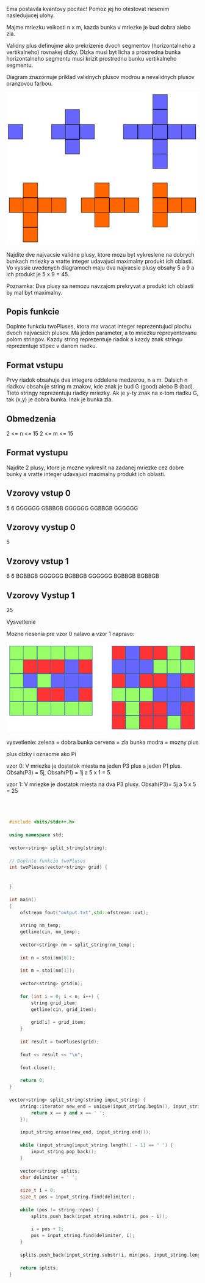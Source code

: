Ema postavila kvantovy pocitac! Pomoz jej ho otestovat riesenim nasledujucej ulohy.

Majme mriezku velkosti n x m, kazda bunka v mriezke je bud dobra alebo zla.

Validny plus definujme ako prekrizenie dvoch segmentov (horizontalneho a vertikalneho) rovnakej dlzky. Dlzka musi byt licha a prostredna bunka horizontalneho segmentu musi krizit prostrednu bunku vertikalneho segmentu.

Diagram znazornuje priklad validnych plusov modrou a nevalidnych plusov oranzovou farbou.

![alt text](plusy.png)

Najdite dve najvacsie validne plusy, ktore mozu byt vykreslene na dobrych bunkach mriezky a vratte integer udavajuci maximalny produkt ich oblasti. Vo vyssie uvedenych diagramoch maju dva najvacsie plusy obsahy 5 a 9 a ich produkt je 5 x 9 = 45.

Poznamka: Dva plusy sa nemozu navzajom prekryvat a produkt ich oblasti by mal byt maximalny. 

## Popis funkcie

Doplnte funkciu twoPluses, ktora ma vracat integer reprezentujuci plochu dvoch najvacsich plusov. Ma jeden parameter, a to mriezku repreyentovanu polom stringov. Kazdy string reprezentuje riadok a kazdy znak stringu reprezentuje stlpec v danom riadku.

## Format vstupu

Prvy riadok obsahuje dva integere oddelene medzerou, n a m.
Dalsich n riadkov obsahuje string m znakov, kde znak je bud G (good) alebo B (bad). Tieto stringy reprezentuju riadky mriezky. Ak je y-ty znak na x-tom riadku G, tak (x,y) je dobra bunka. Inak je bunka zla.

## Obmedzenia

2 <= n <= 15
2 <= m <= 15

## Format vystupu

Najdite 2 plusy, ktore je mozne vykreslit na zadanej mriezke cez dobre bunky a vratte integer udavajuci maximalny produkt ich oblasti.

## Vzorovy vstup 0

5 6
GGGGGG
GBBBGB
GGGGGG
GGBBGB
GGGGGG

## Vzorovy vystup 0

5

## Vzorovy vstup 1

6 6
BGBBGB
GGGGGG
BGBBGB
GGGGGG
BGBBGB
BGBBGB

## Vzorovy Vystup 1

25

Vysvetlenie

Mozne riesenia pre vzor 0 nalavo a vzor 1 napravo:

![alt text](riesenie.png)

vysvetlenie:
zelena = dobra bunka
cervena = zla bunka
modra = mozny plus

plus dlzky i oznacme ako Pi

vzor 0:
V mriezke je dostatok miesta na jeden P3 plus a jeden P1 plus. Obsah(P3) = 5j, Obsah(P1) = 1j a 5 x 1 = 5.

vzor 1:
V mriezke je dostatok miesta na dva P3 plusy. Obsah(P3)= 5j a 5 x 5 = 25 

    
```c++  



 #include <bits/stdc++.h>
 
 using namespace std;
 
 vector<string> split_string(string);
 
 // Doplnte funkciu twoPluses 
 int twoPluses(vector<string> grid) {
 
 
 }
 
 int main()
 {
     ofstream fout("output.txt",std::ofstream::out);
 
     string nm_temp;
     getline(cin, nm_temp);
 
     vector<string> nm = split_string(nm_temp);
 
     int n = stoi(nm[0]);
 
     int m = stoi(nm[1]);
 
     vector<string> grid(n);
 
     for (int i = 0; i < n; i++) {
         string grid_item;
         getline(cin, grid_item);
 
         grid[i] = grid_item;
     }
 
     int result = twoPluses(grid);
 
     fout << result << "\n";
 
     fout.close();
 
     return 0;
 }
 
 vector<string> split_string(string input_string) {
     string::iterator new_end = unique(input_string.begin(), input_string.end(), [] (const char &x, const char &y) {
         return x == y and x == ' ';
     });
 
     input_string.erase(new_end, input_string.end());
 
     while (input_string[input_string.length() - 1] == ' ') {
         input_string.pop_back();
     }
 
     vector<string> splits;
     char delimiter = ' ';
 
     size_t i = 0;
     size_t pos = input_string.find(delimiter);
 
     while (pos != string::npos) {
         splits.push_back(input_string.substr(i, pos - i));
 
         i = pos + 1;
         pos = input_string.find(delimiter, i);
     }
 
     splits.push_back(input_string.substr(i, min(pos, input_string.length()) - i + 1));
 
     return splits;
 }

```
